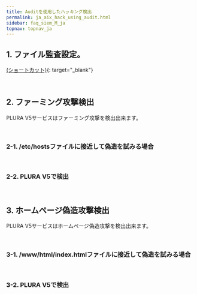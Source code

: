 ```yaml
---
title: Auditを使用したハッキング検出
permalink: ja_aix_hack_using_audit.html
sidebar: faq_siem_M_ja
topnav: topnav_ja
---
```


## 1. ファイル監査設定。 

[(ショートカット)](https://qubitsec.github.io/ja_chk_file_audit_log_set.html){: target="_blank"}

<br />

## 2. ファーミング攻撃検出
PLURA V5サービスはファーミング攻撃を検出出来ます。

<br />

### 2-1. /etc/hostsファイルに接近して偽造を試みる場合

<!-- [![image](/docs/images/Additianal/aix/1.png){: width="800" }](/docs/images/Additianal/aix/1.png){: target="_blank"}-->

<br />

### 2-2.  PLURA V5で検出

<!-- [![image](/docs/images/Additianal/aix/2.png){: width="800" }](/docs/images/Additianal/aix/2.png){: target="_blank"}-->

<br />

## 3. ホームページ偽造攻撃検出
PLURA V5サービスはホームページ偽造攻撃を検出出来ます。

<br />

### 3-1. /www/html/index.htmlファイルに接近して偽造を試みる場合

<!-- [![image](/docs/images/Additianal/aix/3.png){: width="800" }](/docs/images/Additianal/aix/3.png){: target="_blank"}-->

<br />

### 3-2. PLURA V5で検出

<!-- [![image](/docs/images/Additianal/aix/4.png){: width="800" }](/docs/images/Additianal/aix/4.png){: target="_blank"}-->